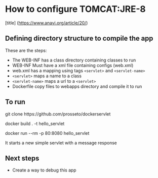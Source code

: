 # How to configure TOMCAT:JRE-8
[title] (https://www.anavi.org/article/20/)
## Defining directory structure to compile the app
These are the steps:

- The WEB-INF has a class directory containing classes to run
- WEB-INF Must have a xml file containing configs (web.xml)
- web.xml has a mapping using tags `<servlet>` and `<servlet-name>`
- `<servlet>` maps a name to a class
- `<servlet-name>` maps a url to a `<servlet>`
- Dockerfile copy files to webapps directory and compile it to run

## To run
<p>git clone https://github.com/prosseto/dockerservlet
<p>docker build . -t hello_servlet
<p>docker run --rm -p 80:8080 hello_servlet
<p>It starts a new simple servlet with a message response
   
## Next steps
- Create a way to debug this app
